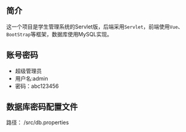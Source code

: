 ## 简介
这一个项目是学生管理系统的Servlet版，后端采用`Servlet`，前端使用`Vue`、`BootStrap`等框架，数据库使用MySQL实现。

## 账号密码
- 超级管理员
- 用户名:admin
- 密码：abc123456

## 数据库密码配置文件
路径： /src/db.properties